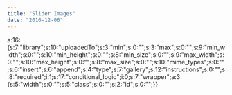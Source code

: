 ```yaml
---
title: "Slider Images"
date: "2016-12-06"
---
```


a:16:{s:7:"library";s:10:"uploadedTo";s:3:"min";s:0:"";s:3:"max";s:0:"";s:9:"min\_width";s:0:"";s:10:"min\_height";s:0:"";s:8:"min\_size";s:0:"";s:9:"max\_width";s:0:"";s:10:"max\_height";s:0:"";s:8:"max\_size";s:0:"";s:10:"mime\_types";s:0:"";s:6:"insert";s:6:"append";s:4:"type";s:7:"gallery";s:12:"instructions";s:0:"";s:8:"required";i:1;s:17:"conditional\_logic";i:0;s:7:"wrapper";a:3:{s:5:"width";s:0:"";s:5:"class";s:0:"";s:2:"id";s:0:"";}}
